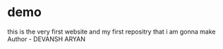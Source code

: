 # demo
this is the very first website and my first repositry that i am gonna make
Author - DEVANSH ARYAN 
